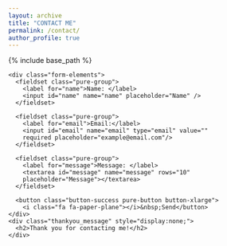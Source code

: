 ```yaml
---
layout: archive
title: "CONTACT ME"
permalink: /contact/
author_profile: true
---
```


{% include base_path %}
<body>
   <link rel="stylesheet" href="https://unpkg.com/purecss@1.0.0/build/pure-min.css">
   <link rel="stylesheet" href="https://maxcdn.bootstrapcdn.com/font-awesome/4.4.0/css/font-awesome.min.css">
   <link rel="stylesheet" href="style.css">

  <form class="gform pure-form pure-form-stacked" method="POST" data-email="example@email.net"
  action="https://script.google.com/macros/s/AKfycbyUGuOikgt01pXbtIzolxU1twBeNLHzuWW4UREPU9SMnToFFS_g/exec">

    <div class="form-elements">
      <fieldset class="pure-group">
        <label for="name">Name: </label>
        <input id="name" name="name" placeholder="Name" />
      </fieldset>

      <fieldset class="pure-group">
        <label for="email">Email:</label>
        <input id="email" name="email" type="email" value=""
        required placeholder="example@email.com"/>
      </fieldset>

      <fieldset class="pure-group">
        <label for="message">Message: </label>
        <textarea id="message" name="message" rows="10"
        placeholder="Message"></textarea>
      </fieldset>

      <button class="button-success pure-button button-xlarge">
        <i class="fa fa-paper-plane"></i>&nbsp;Send</button>
    </div>
    <div class="thankyou_message" style="display:none;">
      <h2>Thank you for contacting me!</h2>
    </div>

  </form>

  <script data-cfasync="false" type="text/javascript" src="form-submission-handler.js"></script>
</body>